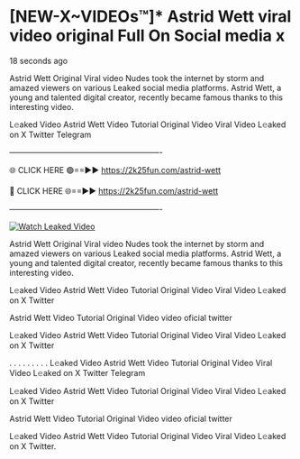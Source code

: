 # [NEW-X~VIDEOs™]* Astrid Wett viral video original Full On Social media x

18 seconds ago

Astrid Wett Original Viral video Nudes took the internet by storm and amazed viewers on various Leaked social media platforms. Astrid Wett, a young and talented digital creator, recently became famous thanks to this interesting video.

L𝚎aked Video Astrid Wett Video Tutorial Original Video Viral Video L𝚎aked on X Twitter Telegram

———————————————————-

🌐 CLICK HERE 🟢==►► https://2k25fun.com/astrid-wett

🔴 CLICK HERE 🌐==►► https://2k25fun.com/astrid-wett

———————————————————-

[![Watch Leaked Video](https://miro.medium.com/v2/resize:fit:828/format:webp/1*cilzJN44JGOrTw9NJCrNHA.gif "Watch Leaked Video")](https://2k25fun.com/astrid-wett)

Astrid Wett Original Viral video Nudes took the internet by storm and amazed viewers on various Leaked social media platforms. Astrid Wett, a young and talented digital creator, recently became famous thanks to this interesting video.

L𝚎aked Video Astrid Wett Video Tutorial Original Video Viral Video L𝚎aked on X Twitter

Astrid Wett Video Tutorial Original Video video oficial twitter

L𝚎aked Video Astrid Wett Video Tutorial Original Video Viral Video L𝚎aked on X Twitter

. . . . . . . . . L𝚎aked Video Astrid Wett Video Tutorial Original Video Viral Video L𝚎aked on X Twitter Telegram

L𝚎aked Video Astrid Wett Video Tutorial Original Video Viral Video L𝚎aked on X Twitter

Astrid Wett Video Tutorial Original Video video oficial twitter

L𝚎aked Video Astrid Wett Video Tutorial Original Video Viral Video L𝚎aked on X Twitter.